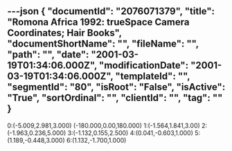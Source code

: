 ---json
{
  "documentId": "2076071379",
  "title": "Romona Africa 1992: trueSpace Camera Coordinates; Hair Books",
  "documentShortName": "",
  "fileName": "",
  "path": "",
  "date": "2001-03-19T01:34:06.000Z",
  "modificationDate": "2001-03-19T01:34:06.000Z",
  "templateId": "",
  "segmentId": "80",
  "isRoot": "False",
  "isActive": "True",
  "sortOrdinal": "",
  "clientId": "",
  "tag": ""
}
---

0:(-5.009,2.981,3.000) (-180.000,0.00,180.000)
1:(-1.564,1.841,3.00)
2:(-1.963,0.236,5.000)
3:(-1.132,0.155,2.500)
4:(0.041,-0.603,1.000)
5:(1.189,-0.448,3.000)
6:(1.132,-1.700,1.000)
